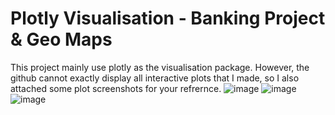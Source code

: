 # Plotly Visualisation - Banking Project & Geo Maps
This project mainly use plotly as the visualisation package. However, the github cannot exactly display all interactive plots that I made, so I also attached some plot screenshots for your refrernce.
![image](https://user-images.githubusercontent.com/77769506/144743941-d0330961-697b-4ae4-a6c5-c732c11896d6.png)
![image](https://user-images.githubusercontent.com/77769506/144743956-75e92fd8-8120-4886-aab2-d05c61d5a846.png)
![image](https://user-images.githubusercontent.com/77769506/144743971-e86d0c95-5f19-4ce2-9eff-8d7fdf47f502.png)


